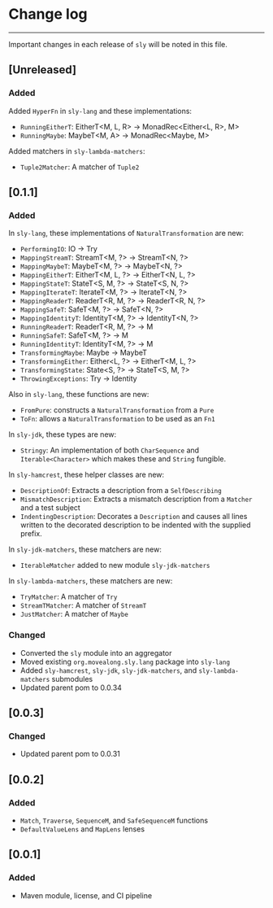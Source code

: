 # Change log

---
Important changes in each release of `sly` will be noted in this file.

## [Unreleased]

### Added

Added `HyperFn` in `sly-lang` and these implementations:

- `RunningEitherT`: EitherT<M, L, R> -> MonadRec<Either<L, R>, M>
- `RunningMaybe`: MaybeT<M, A> -> MonadRec<Maybe<A>, M>

Added matchers in `sly-lambda-matchers`:

- `Tuple2Matcher`: A matcher of `Tuple2`

## [0.1.1]

### Added

In `sly-lang`, these implementations of `NaturalTransformation` are new:

- `PerformingIO`: IO -> Try
- `MappingStreamT`: StreamT<M, ?> -> StreamT<N, ?>
- `MappingMaybeT`: MaybeT<M, ?> -> MaybeT<N, ?>
- `MappingEitherT`: EitherT<M, L, ?> -> EitherT<N, L, ?>
- `MappingStateT`: StateT<S, M, ?> -> StateT<S, N, ?>
- `MappingIterateT`: IterateT<M, ?> -> IterateT<N, ?>
- `MappingReaderT`: ReaderT<R, M, ?> -> ReaderT<R, N, ?>
- `MappingSafeT`: SafeT<M, ?> -> SafeT<N, ?>
- `MappingIdentityT`: IdentityT<M, ?> -> IdentityT<N, ?>
- `RunningReaderT`: ReaderT<R, M, ?> -> M
- `RunningSafeT`: SafeT<M, ?> -> M
- `RunningIdentityT`: IdentityT<M, ?> -> M
- `TransformingMaybe`: Maybe<?> -> MaybeT<M, ?>
- `TransformingEither`: Either<L, ?> -> EitherT<M, L, ?>
- `TransformingState`: State<S, ?> -> StateT<S, M, ?>
- `ThrowingExceptions`: Try -> Identity

Also in `sly-lang`, these functions are new:

- `FromPure`: constructs a `NaturalTransformation` from a `Pure`
- `ToFn`: allows a `NaturalTransformation` to be used as an `Fn1`

In `sly-jdk`, these types are new:

- `Stringy`: An implementation of both `CharSequence` and `Iterable<Character>` which makes these and `String` fungible.

In `sly-hamcrest`, these helper classes are new:

- `DescriptionOf`: Extracts a description from a `SelfDescribing`
- `MismatchDescription`: Extracts a mismatch description from a `Matcher` and a test subject
- `IndentingDescription`: Decorates a `Description` and causes all lines written to the decorated description to be
  indented with the supplied prefix.

In `sly-jdk-matchers`, these matchers are new:

- `IterableMatcher` added to new module `sly-jdk-matchers`

In `sly-lambda-matchers`, these matchers are new:

- `TryMatcher`: A matcher of `Try`
- `StreamTMatcher`: A matcher of `StreamT`
- `JustMatcher`: A matcher of `Maybe`

### Changed

- Converted the `sly` module into an aggregator
- Moved existing `org.movealong.sly.lang` package into `sly-lang`
- Added `sly-hamcrest`, `sly-jdk`, `sly-jdk-matchers`, and `sly-lambda-matchers` submodules
- Updated parent pom to 0.0.34

## [0.0.3]

### Changed

- Updated parent pom to 0.0.31

## [0.0.2]

### Added
- `Match`, `Traverse`, `SequenceM`, and `SafeSequenceM` functions
- `DefaultValueLens` and `MapLens` lenses

## [0.0.1]

### Added
- Maven module, license, and CI pipeline
